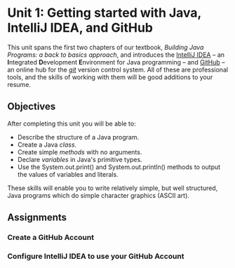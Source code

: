 # Unit 1: Getting started with Java, IntelliJ IDEA, and GitHub

This unit spans the first two chapters of our textbook, _Building Java Programs: a back to basics approach_, and introduces the [IntelliJ IDEA][1] – an **I**ntegrated **D**evelopment **E**nvironment for Java programming – and [GitHub][2] – an online hub for the [_git_][3] version control system. All of these are professional tools, and the skills of working with them will be good additions to your resume.

## Objectives

After completing this unit you will be able to:

* Describe the structure of a Java program.
* Create a Java _class_.
* Create simple _methods_ with no arguments.
* Declare _variables_ in Java's primitive types.
* Use the System.out.print() and System.out.println() methods to output the values of variables and literals.

These skills will enable you to write relatively simple, but well structured, Java programs which do simple character graphics (ASCII art).

## Assignments

### Create a GitHub Account

### Configure IntelliJ IDEA to use your GitHub Account

[1]: https://www.jetbrains.com/idea
[2]: https://github.com
[3]: https://git-scm.com
